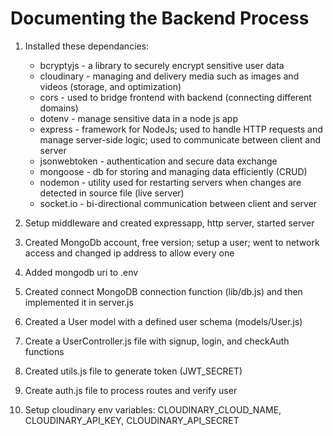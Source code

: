 # Documenting the Backend Process

1. Installed these dependancies:
    - bcryptyjs - a library to securely encrypt sensitive user data
    - cloudinary - managing and delivery media such as images and videos (storage, and optimization)
    - cors - used to bridge frontend with backend (connecting different domains)
    - dotenv - manage sensitive data in a node js app
    - express - framework for NodeJs; used to handle HTTP requests and manage server-side logic; used to communicate between client and server 
    - jsonwebtoken - authentication and secure data exchange
    - mongoose - db for storing and managing data efficiently (CRUD)
    - nodemon - utility used for restarting servers when changes are detected in source file (live server)
    - socket.io - bi-directional communication between client and server

2. Setup middleware and created expressapp, http server, started server

3. Created MongoDb account, free version; setup a user; went to network access and changed ip address to allow every one

4. Added mongodb uri to .env

5. Created connect MongoDB connection function (lib/db.js) and then implemented it in server.js

6. Created a User model with a defined user schema (models/User.js)

7. Create a UserController.js file with signup, login, and checkAuth functions

8. Created utils.js file to generate token (JWT_SECRET)

9. Create auth.js file to process routes and verify user

10. Setup cloudinary env variables: CLOUDINARY_CLOUD_NAME, CLOUDINARY_API_KEY, CLOUDINARY_API_SECRET
